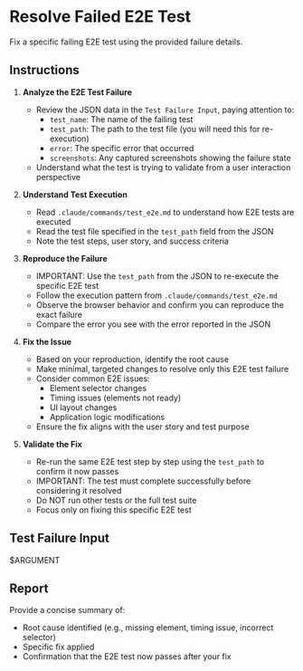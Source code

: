 # Resolve Failed E2E Test

Fix a specific failing E2E test using the provided failure details.

## Instructions

1. **Analyze the E2E Test Failure**
   - Review the JSON data in the `Test Failure Input`, paying attention to:
     - `test_name`: The name of the failing test
     - `test_path`: The path to the test file (you will need this for re-execution)
     - `error`: The specific error that occurred
     - `screenshots`: Any captured screenshots showing the failure state
   - Understand what the test is trying to validate from a user interaction perspective

2. **Understand Test Execution**
   - Read `.claude/commands/test_e2e.md` to understand how E2E tests are executed
   - Read the test file specified in the `test_path` field from the JSON
   - Note the test steps, user story, and success criteria

3. **Reproduce the Failure**
   - IMPORTANT: Use the `test_path` from the JSON to re-execute the specific E2E test
   - Follow the execution pattern from `.claude/commands/test_e2e.md`
   - Observe the browser behavior and confirm you can reproduce the exact failure
   - Compare the error you see with the error reported in the JSON

4. **Fix the Issue**
   - Based on your reproduction, identify the root cause
   - Make minimal, targeted changes to resolve only this E2E test failure
   - Consider common E2E issues:
     - Element selector changes
     - Timing issues (elements not ready)
     - UI layout changes
     - Application logic modifications
   - Ensure the fix aligns with the user story and test purpose

5. **Validate the Fix**
   - Re-run the same E2E test step by step using the `test_path` to confirm it now passes
   - IMPORTANT: The test must complete successfully before considering it resolved
   - Do NOT run other tests or the full test suite
   - Focus only on fixing this specific E2E test

## Test Failure Input

$ARGUMENT

## Report

Provide a concise summary of:
- Root cause identified (e.g., missing element, timing issue, incorrect selector)
- Specific fix applied
- Confirmation that the E2E test now passes after your fix